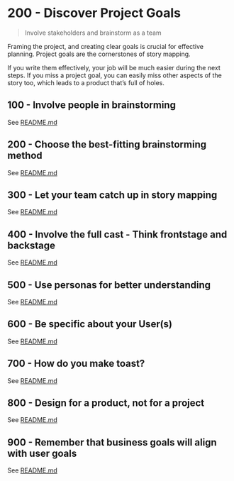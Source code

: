 # 200 - Discover Project Goals

> Involve stakeholders and brainstorm as a team

Framing the project, and creating clear goals is crucial for effective planning. Project goals are the cornerstones of story mapping.

If you write them effectively, your job will be much easier during the next steps. If you miss a project goal, you can easily miss other aspects of the story too, which leads to a product thatʼs full of holes.

## 100 - Involve people in brainstorming

See [README.md](./100/README.md)

## 200 - Choose the best-fitting brainstorming method

See [README.md](./200/README.md)

## 300 - Let your team catch up in story mapping

See [README.md](./300/README.md)

## 400 - Involve the full cast - Think frontstage and backstage

See [README.md](./400/README.md)

## 500 - Use personas for better understanding

See [README.md](./500/README.md)

## 600 - Be specific about your User(s)

See [README.md](./600/README.md)

## 700 - How do you make toast?

See [README.md](./700/README.md)

## 800 - Design for a product, not for a project

See [README.md](./800/README.md)

## 900 - Remember that business goals will align with user goals

See [README.md](./900/README.md)
